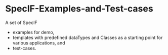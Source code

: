 # SpecIF-Examples-and-Test-cases
A set of SpecIF 
- examples for demo,
- templates with predefined dataTypes and Classes as a starting point for various applications, and 
- test-cases.
